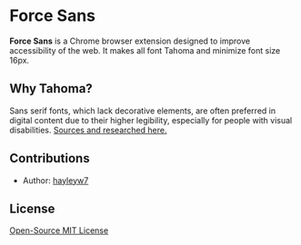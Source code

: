 # Force Sans

**Force Sans** is a Chrome browser extension designed to improve accessibility of the web. It makes all font Tahoma and minimize font size 16px.

## Why Tahoma?

Sans serif fonts, which lack decorative elements, are often preferred in digital content due to their higher legibility, especially for people with visual disabilities. [Sources and researched here.](https://github.com/hayleyw7/documentation/purpose/font.md)

## Contributions

- Author: [hayleyw7](https://github.com/hayleyw7)

## License

[Open-Source MIT License](https://github.com/hayleyw7/lightreader/blob/main/license.txt)
